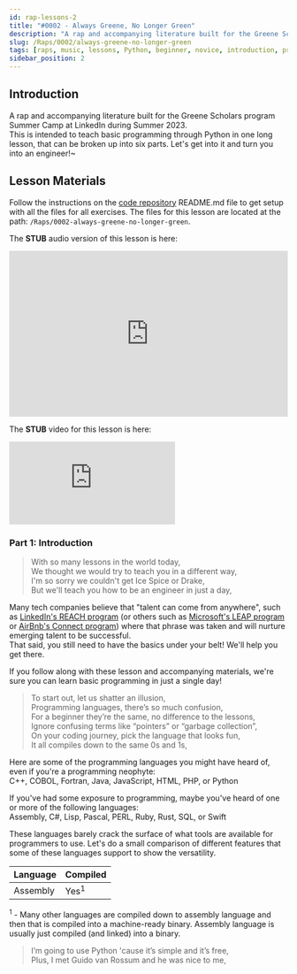 ```yaml
---
id: rap-lessons-2
title: "#0002 - Always Greene, No Longer Green"
description: "A rap and accompanying literature built for the Greene Scholars program Summer Camp at LinkedIn during Summer 2023.  This is intended to teach basic programming through Python in one long lesson, that can be broken up into six parts."
slug: /Raps/0002/always-greene-no-longer-green
tags: [raps, music, lessons, Python, beginner, novice, introduction, programming]
sidebar_position: 2
---
```


## Introduction
A rap and accompanying literature built for the Greene Scholars program Summer Camp at LinkedIn during Summer 2023.  
This is intended to teach basic programming through Python in one long lesson, that can be broken up into six parts.
Let's get into it and turn you into an engineer!~

## Lesson Materials
Follow the instructions on the [code repository](http://code.opensourceraps.com) README.md file to get setup with all the files for all exercises.
The files for this lesson are located at the path: `/Raps/0002-always-greene-no-longer-green`.

The **STUB** audio version of this lesson is here:
<iframe width="100%" height="300" scrolling="no" frameborder="no" allow="autoplay" src="https://w.soundcloud.com/player/?url=https%3A//api.soundcloud.com/tracks/1524150838&color=%23ff5500&auto_play=false&hide_related=false&show_comments=true&show_user=true&show_reposts=false&show_teaser=true&visual=true"></iframe>

The **STUB** video for this lesson is here:
<iframe class="youtube-video" src="https://www.youtube.com/embed/H4H39HwHJ0g" title="YouTube video player" frameborder="0" allow="accelerometer; autoplay; clipboard-write; encrypted-media; gyroscope; picture-in-picture; web-share" allowfullscreen></iframe>


### Part 1: Introduction
> With so many lessons in the world today,  
> We thought we would try to teach you in a different way,  
> I'm so sorry we couldn't get Ice Spice or Drake,  
> But we'll teach you how to be an engineer in just a day,  

Many tech companies believe that "talent can come from anywhere", such as [LinkedIn's REACH program](https://www.youtube.com/watch?v=-5l0IfnjyRw) (or others such as [Microsoft's LEAP program](https://leap.microsoft.com/en-US/) or [AirBnb's Connect program](https://medium.com/airbnb-engineering/inside-connect-airbnbs-engineering-apprenticeship-program-c26d6eb2768c)) where that phrase was taken and will nurture emerging talent to be successful.  
That said, you still need to have the basics under your belt!  We'll help you get there.  

If you follow along with these lesson and accompanying materials, we're sure you can learn basic programming in just a single day!

> To start out, let us shatter an illusion,  
> Programming languages, there’s so much confusion,  
> For a beginner they’re the same, no difference to the lessons,  
> Ignore confusing terms like “pointers” or “garbage collection”,  
> On your coding journey, pick the language that looks fun,  
> It all compiles down to the same 0s and 1s,  
 
Here are some of the programming languages you might have heard of, even if you're a programming neophyte:  
C++, COBOL, Fortran, Java, JavaScript, HTML, PHP, or Python

If you've had some exposure to programming, maybe you've heard of one or more of the following languages:  
Assembly, C#, Lisp, Pascal, PERL, Ruby, Rust, SQL, or Swift

These languages barely crack the surface of what tools are available for programmers to use.  Let's do a small comparison of different features that some of these languages support to show the versatility.

| Language   | Compiled        |
|------------|-----------------|
| Assembly   | Yes<sup>1</sup> |
<sup>1</sup> - Many other languages are compiled down to assembly language and then that is compiled into a machine-ready binary. Assembly language is usually just compiled (and linked) into a binary.


> I’m going to use Python 'cause it’s simple and it’s free,  
> Plus, I met Guido van Rossum and he was nice to me,

